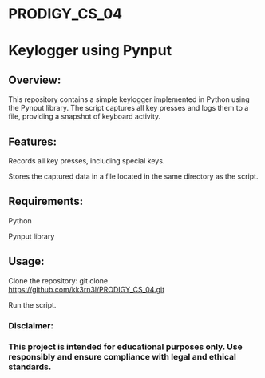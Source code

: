 # PRODIGY_CS_04
# Keylogger using Pynput

## Overview:

This repository contains a simple keylogger implemented in Python using the Pynput library. The script captures all key presses and logs them to a file, providing a snapshot of keyboard activity.

## Features:

Records all key presses, including special keys.

Stores the captured data in a file located in the same directory as the script.

## Requirements:

Python

Pynput library 

## Usage:

Clone the repository: git clone https://github.com/kk3rn3l/PRODIGY_CS_04.git

Run the script.

### Disclaimer:
### This project is intended for educational purposes only. Use responsibly and ensure compliance with legal and ethical standards.
